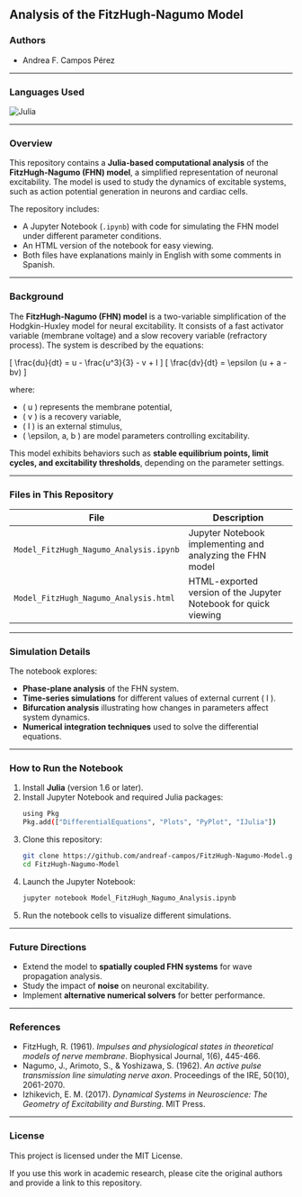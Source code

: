 ## **Analysis of the FitzHugh-Nagumo Model**

### **Authors**
- Andrea F. Campos Pérez

---
### **Languages Used**

![Julia](https://img.shields.io/badge/Language-Julia-purple?style=for-the-badge&logo=julia)

---

### **Overview**
This repository contains a **Julia-based computational analysis** of the **FitzHugh-Nagumo (FHN) model**, a simplified representation of neuronal excitability. The model is used to study the dynamics of excitable systems, such as action potential generation in neurons and cardiac cells.

The repository includes:
- A Jupyter Notebook (`.ipynb`) with code for simulating the FHN model under different parameter conditions.
- An HTML version of the notebook for easy viewing.
- Both files have explanations mainly in English with some comments in Spanish.

---

### **Background**
The **FitzHugh-Nagumo (FHN) model** is a two-variable simplification of the Hodgkin-Huxley model for neural excitability. It consists of a fast activator variable (membrane voltage) and a slow recovery variable (refractory process). The system is described by the equations:

\[ \frac{du}{dt} = u - \frac{u^3}{3} - v + I \]
\[ \frac{dv}{dt} = \epsilon (u + a - bv) \]

where:
- \( u \) represents the membrane potential,
- \( v \) is a recovery variable,
- \( I \) is an external stimulus,
- \( \epsilon, a, b \) are model parameters controlling excitability.

This model exhibits behaviors such as **stable equilibrium points, limit cycles, and excitability thresholds**, depending on the parameter settings.

---

### **Files in This Repository**

| File | Description |
|------|------------|
| `Model_FitzHugh_Nagumo_Analysis.ipynb` | Jupyter Notebook implementing and analyzing the FHN model |
| `Model_FitzHugh_Nagumo_Analysis.html` | HTML-exported version of the Jupyter Notebook for quick viewing |

---

### **Simulation Details**
The notebook explores:
- **Phase-plane analysis** of the FHN system.
- **Time-series simulations** for different values of external current \( I \).
- **Bifurcation analysis** illustrating how changes in parameters affect system dynamics.
- **Numerical integration techniques** used to solve the differential equations.

---

### **How to Run the Notebook**
1. Install **Julia** (version 1.6 or later).
2. Install Jupyter Notebook and required Julia packages:
   ```sh
   using Pkg
   Pkg.add(["DifferentialEquations", "Plots", "PyPlot", "IJulia"])
   ```
3. Clone this repository:
   ```sh
   git clone https://github.com/andreaf-campos/FitzHugh-Nagumo-Model.git
   cd FitzHugh-Nagumo-Model
   ```
4. Launch the Jupyter Notebook:
   ```sh
   jupyter notebook Model_FitzHugh_Nagumo_Analysis.ipynb
   ```
5. Run the notebook cells to visualize different simulations.

---

### **Future Directions**
- Extend the model to **spatially coupled FHN systems** for wave propagation analysis.
- Study the impact of **noise** on neuronal excitability.
- Implement **alternative numerical solvers** for better performance.

---

### **References**
- FitzHugh, R. (1961). *Impulses and physiological states in theoretical models of nerve membrane*. Biophysical Journal, 1(6), 445-466.
- Nagumo, J., Arimoto, S., & Yoshizawa, S. (1962). *An active pulse transmission line simulating nerve axon*. Proceedings of the IRE, 50(10), 2061-2070.
- Izhikevich, E. M. (2017). *Dynamical Systems in Neuroscience: The Geometry of Excitability and Bursting*. MIT Press.

---

### **License**
This project is licensed under the MIT License.

If you use this work in academic research, please cite the original authors and provide a link to this repository.
